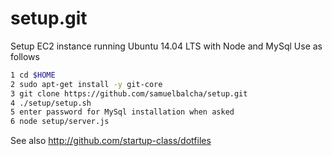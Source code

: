 setup.git
=========
Setup EC2 instance running Ubuntu 14.04 LTS with Node and MySql
Use as follows

```sh
1 cd $HOME
2 sudo apt-get install -y git-core
3 git clone https://github.com/samuelbalcha/setup.git
4 ./setup/setup.sh
5 enter password for MySql installation when asked
6 node setup/server.js
```
See also http://github.com/startup-class/dotfiles





